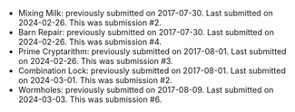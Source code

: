 * Mixing Milk: previously submitted on 2017-07-30. Last submitted on 2024-02-26. This was submission #2.
* Barn Repair: previously submitted on 2017-07-30. Last submitted on 2024-02-26. This was submission #4.
* Prime Cryptarithm: previously submitted on 2017-08-01. Last submitted on 2024-02-26. This was submission #3.
* Combination Lock: previously submitted on 2017-08-01. Last submitted on 2024-03-01. This was submission #2.
* Wormholes: previously submitted on 2017-08-09. Last submitted on 2024-03-03. This was submission #6.
